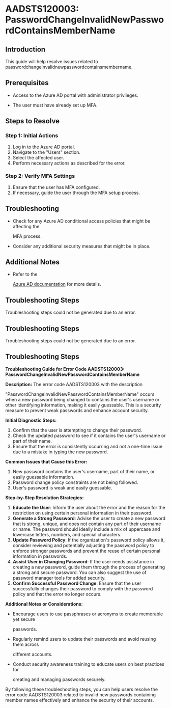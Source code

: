 # AADSTS120003: PasswordChangeInvalidNewPasswordContainsMemberName


## Introduction

This guide will help resolve issues related to
passwordchangeinvalidnewpasswordcontainsmembername.


## Prerequisites


* Access to the Azure AD portal with administrator privileges.

* The user must have already set up MFA.


## Steps to Resolve


### Step 1: Initial Actions

1. Log in to the Azure AD portal.
2. Navigate to the "Users" section.
3. Select the affected user.
4. Perform necessary actions as described for the error.


### Step 2: Verify MFA Settings

1. Ensure that the user has MFA configured.
2. If necessary, guide the user through the MFA setup process.


## Troubleshooting


* Check for any Azure AD conditional access policies that might be affecting the

  MFA process.

* Consider any additional security measures that might be in place.


## Additional Notes


* Refer to the

  [Azure AD 
documentation](https://learn.microsoft.com/en-us/azure/active-directory/)
  for more details.


## Troubleshooting Steps

Troubleshooting steps could not be generated due to an error.


## Troubleshooting Steps

Troubleshooting steps could not be generated due to an error.


## Troubleshooting Steps

**Troubleshooting Guide for Error Code AADSTS120003:
PasswordChangeInvalidNewPasswordContainsMemberName**

**Description:** The error code AADSTS120003 with the description

"PasswordChangeInvalidNewPasswordContainsMemberName" occurs when a new password
being changed to contains the user's username or other identifying information,
making it easily guessable. This is a security measure to prevent weak passwords
and enhance account security.

**Initial Diagnostic Steps:** 

1. Confirm that the user is attempting to change their password.
2. Check the updated password to see if it contains the user's username or part
   of their name.
3. Ensure that the error is consistently occurring and not a one-time issue due
   to a mistake in typing the new password.

**Common Issues that Cause this Error:** 

1. New password contains the user's username, part of their name, or easily
   guessable information.
2. Password change policy constraints are not being followed.
3. User's password is weak and easily guessable.

**Step-by-Step Resolution Strategies:** 

1. **Educate the User**: Inform the user about the error and the reason for the
   restriction on using certain personal information in their password.
2. **Generate a Strong Password**: Advise the user to create a new password that
   is strong, unique, and does not contain any part of their username or name.
   The password should ideally include a mix of uppercase and lowercase letters,
   numbers, and special characters.
3. **Update Password Policy**: If the organization's password policy allows it,
   consider reviewing and potentially adjusting the password policy to enforce
   stronger passwords and prevent the reuse of certain personal information in
   passwords.
4. **Assist User in Changing Password**: If the user needs assistance in
   creating a new password, guide them through the process of generating a
   strong and secure password. You can also suggest the use of password manager
   tools for added security.
5. **Confirm Successful Password Change**: Ensure that the user successfully
   changes their password to comply with the password policy and that the error
   no longer occurs.

**Additional Notes or Considerations:**


* Encourage users to use passphrases or acronyms to create memorable yet secure

  passwords.

* Regularly remind users to update their passwords and avoid reusing them across

  different accounts.

* Conduct security awareness training to educate users on best practices for

  creating and managing passwords securely.

By following these troubleshooting steps, you can help users resolve the error
code AADSTS120003 related to invalid new passwords containing member names
effectively and enhance the security of their accounts.